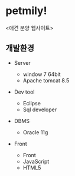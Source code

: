 # petmily!

<애견 분양 웹사이트>

## 개발환경 

- Server
   - window 7 64bit
   - Apache tomcat 8.5

- Dev tool
   - Eclipse 
   - Sql developer
   
- DBMS
   - Oracle 11g
  
- Front
   - Front
   - JavaScript
   - HTML5
